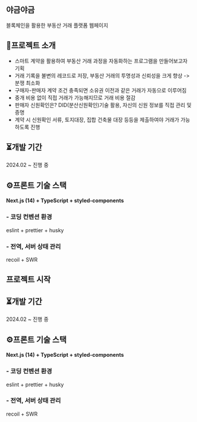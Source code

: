 ## 야금야금
블록체인을 활용한 부동산 거래 플랫폼 웹페이지

## 📖프로젝트 소개
- 스마트 계약을 활용하여 부동산 거래 과정을 자동화하는 프로그램을 만들어보고자 기획
- 거래 기록을 불변의 레코드로 저장, 부동산 거래의 투명성과 신뢰성을 크게 향상 -> 분쟁 최소화
- 구매자-판매자 계약 조건 충족되면 소유권 이전과 같은 거래가 자동으로 이루어짐
- 중개 비용 없이 직접 거래가 가능해지므로 거래 비용 절감
- 판매자 신원확인은? DID(분산신원확인)기술 활용, 자신의 신원 정보를 직접 관리 및 증명
- 계약 시 신원확인 서류, 토지대장, 집합 건축물 대장 등등을 제출하여야 거래가 가능하도록 진행

## ⏳개발 기간
2024.02 ~ 진행 중

## ⚙️프론트 기술 스택
#### Next.js (14) + TypeScript + styled-components

### - 코딩 컨벤션 환경 
eslint + prettier + husky

### - 전역, 서버 상태 관리
recoil + SWR


## 프로젝트 시작

## ⏳개발 기간
2024.02 ~ 진행 중

## ⚙️프론트 기술 스택
#### Next.js (14) + TypeScript + styled-components

### - 코딩 컨벤션 환경 
eslint + prettier + husky


### - 전역, 서버 상태 관리
recoil + SWR

